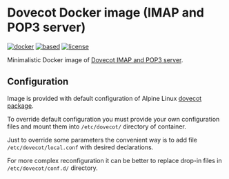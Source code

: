 Dovecot Docker image (IMAP and POP3 server) 
===========================================

[![docker](https://img.shields.io/badge/docker-quay.io%2Finstrumentisto%2Fdovecot-green.svg)](https://quay.io/repository/instrumentisto/dovecot)
[![based](https://img.shields.io/badge/based%20on-alpine%3A3.4-blue.svg)](https://hub.docker.com/_/alpine)
[![license](https://img.shields.io/badge/license-MIT-blue.svg)](https://github.com/instrumentisto/docker-mailserver/blob/master/LICENSE.md)

Minimalistic Docker image of [Dovecot IMAP and POP3 server](http://dovecot.org).


## Configuration

Image is provided with default configuration of Alpine Linux
[dovecot package](https://pkgs.alpinelinux.org/packages?name=dovecot).

To override default configuration you must provide your own configuration files
and mount them into `/etc/dovecot/` directory of container.

Just to override some parameters the convenient way is to add file
`/etc/dovecot/local.conf` with desired declarations.

For more complex reconfiguration it can be better to replace drop-in files in
`/etc/dovecot/conf.d/` directory.
